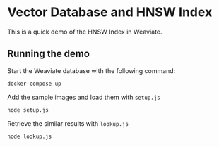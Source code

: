 # Vector Database and HNSW Index

This is a quick demo of the HNSW Index in Weaviate.

## Running the demo
Start the Weaviate database with the following command:
```bash
docker-compose up
```

Add the sample images and load them with `setup.js`
```bash
node setup.js
```

Retrieve the similar results with `lookup.js`
```bash
node lookup.js
```
